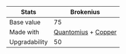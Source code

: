 [Quantomius]: https://tembee2.github.io/OVERVOLT/Alloys/Quantomius
[Copper]: https://tembee2.github.io/OVERVOLT/Ores/Copper

| Stats          | Brokenius            |
|----------------|-----------------------|
| Base value     | 75                     |
| Made with      | [Quantomius] + [Copper]   |
| Upgradability  | 50                     |